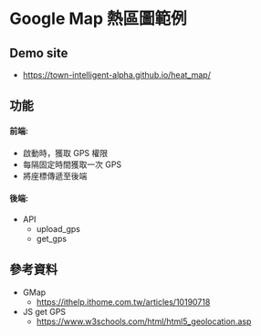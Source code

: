 # Google Map 熱區圖範例

## Demo site
- https://town-intelligent-alpha.github.io/heat_map/

## 功能

#### 前端:
- 啟動時，獲取 GPS 權限
- 每隔固定時間獲取一次 GPS
- 將座標傳遞至後端

#### 後端:
- API
  - upload_gps
  - get_gps

## 參考資料
- GMap
  - https://ithelp.ithome.com.tw/articles/10190718 
- JS get GPS
  - https://www.w3schools.com/html/html5_geolocation.asp
